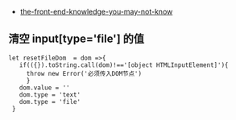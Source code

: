 * [the-front-end-knowledge-you-may-not-know](https://github.com/justjavac/the-front-end-knowledge-you-may-not-know/issues)
## 清空 input[type='file'] 的值
```
let resetFileDom  = dom =>{
   if(({}).toString.call(dom)!=='[object HTMLInputElement]'){
     throw new Error('必须传入DOM节点')
     }
   dom.value = ''
   dom.type = 'text'
   dom.type = 'file'
 }
```